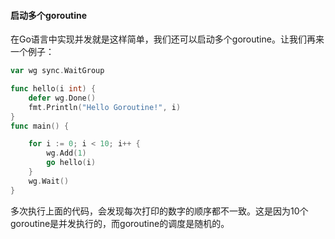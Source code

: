 #### 启动多个goroutine
在Go语言中实现并发就是这样简单，我们还可以启动多个goroutine。让我们再来一个例子：

```go
var wg sync.WaitGroup

func hello(i int) {
	defer wg.Done()
	fmt.Println("Hello Goroutine!", i)
}
func main() {

	for i := 0; i < 10; i++ {
		wg.Add(1)
		go hello(i)
	}
	wg.Wait()
}
```
多次执行上面的代码，会发现每次打印的数字的顺序都不一致。这是因为10个goroutine是并发执行的，而goroutine的调度是随机的。


